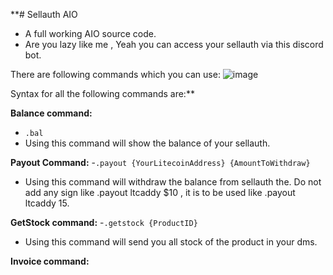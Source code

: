 **# Sellauth AIO

- A full working AIO source code.
- Are you lazy like me , Yeah you can access your sellauth via this discord bot.

There are following commands which you can use:
![image](https://github.com/user-attachments/assets/c848b909-ac22-4793-b8b2-a5d2adf580e9)

Syntax for all the following commands are:**


**__Balance command__:**
- ```.bal```
- Using this command will show the balance of your sellauth.

**__Payout Command__:**
-```.payout {YourLitecoinAddress} {AmountToWithdraw}```
- Using this command will withdraw the balance from sellauth the. Do not add any sign like .payout ltcaddy $10 , it is to be used like .payout ltcaddy 15.

**__GetStock command__:**
-```.getstock {ProductID}```
- Using this command will send you all stock of the product in your dms.

**__Invoice command__:**
